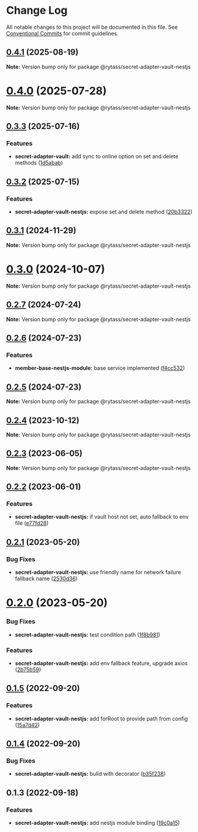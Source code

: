 # Change Log

All notable changes to this project will be documented in this file.
See [Conventional Commits](https://conventionalcommits.org) for commit guidelines.

## [0.4.1](https://github.com/Rytass/Utils/compare/@rytass/secret-adapter-vault-nestjs@0.4.0...@rytass/secret-adapter-vault-nestjs@0.4.1) (2025-08-19)

**Note:** Version bump only for package @rytass/secret-adapter-vault-nestjs

# [0.4.0](https://github.com/Rytass/Utils/compare/@rytass/secret-adapter-vault-nestjs@0.3.3...@rytass/secret-adapter-vault-nestjs@0.4.0) (2025-07-28)

**Note:** Version bump only for package @rytass/secret-adapter-vault-nestjs

## [0.3.3](https://github.com/Rytass/Utils/compare/@rytass/secret-adapter-vault-nestjs@0.3.2...@rytass/secret-adapter-vault-nestjs@0.3.3) (2025-07-16)

### Features

- **secret-adapter-vault:** add sync to online option on set and delete methods ([1d5abab](https://github.com/Rytass/Utils/commit/1d5abab41f2b9c2226912288081db6a14121bade))

## [0.3.2](https://github.com/Rytass/Utils/compare/@rytass/secret-adapter-vault-nestjs@0.3.1...@rytass/secret-adapter-vault-nestjs@0.3.2) (2025-07-15)

### Features

- **secret-adapter-vault-nestjs:** expose set and delete method ([20b3322](https://github.com/Rytass/Utils/commit/20b3322323fb0574c19b7cbb8d0b81d2ac6b5f88))

## [0.3.1](https://github.com/Rytass/Utils/compare/@rytass/secret-adapter-vault-nestjs@0.3.0...@rytass/secret-adapter-vault-nestjs@0.3.1) (2024-11-29)

**Note:** Version bump only for package @rytass/secret-adapter-vault-nestjs

# [0.3.0](https://github.com/Rytass/Utils/compare/@rytass/secret-adapter-vault-nestjs@0.2.7...@rytass/secret-adapter-vault-nestjs@0.3.0) (2024-10-07)

**Note:** Version bump only for package @rytass/secret-adapter-vault-nestjs

## [0.2.7](https://github.com/Rytass/Utils/compare/@rytass/secret-adapter-vault-nestjs@0.2.6...@rytass/secret-adapter-vault-nestjs@0.2.7) (2024-07-24)

**Note:** Version bump only for package @rytass/secret-adapter-vault-nestjs

## [0.2.6](https://github.com/Rytass/Utils/compare/@rytass/secret-adapter-vault-nestjs@0.2.5...@rytass/secret-adapter-vault-nestjs@0.2.6) (2024-07-23)

### Features

- **member-base-nestjs-module:** base service implemented ([f4cc532](https://github.com/Rytass/Utils/commit/f4cc532606134ea43fbd09a520fab87766b7c1c6))

## [0.2.5](https://github.com/Rytass/Utils/compare/@rytass/secret-adapter-vault-nestjs@0.2.4...@rytass/secret-adapter-vault-nestjs@0.2.5) (2024-07-23)

**Note:** Version bump only for package @rytass/secret-adapter-vault-nestjs

## [0.2.4](https://github.com/Rytass/Utils/compare/@rytass/secret-adapter-vault-nestjs@0.2.3...@rytass/secret-adapter-vault-nestjs@0.2.4) (2023-10-12)

**Note:** Version bump only for package @rytass/secret-adapter-vault-nestjs

## [0.2.3](https://github.com/Rytass/Utils/compare/@rytass/secret-adapter-vault-nestjs@0.2.2...@rytass/secret-adapter-vault-nestjs@0.2.3) (2023-06-05)

**Note:** Version bump only for package @rytass/secret-adapter-vault-nestjs

## [0.2.2](https://github.com/Rytass/Utils/compare/@rytass/secret-adapter-vault-nestjs@0.2.1...@rytass/secret-adapter-vault-nestjs@0.2.2) (2023-06-01)

### Features

- **secret-adapter-vault-nestjs:** if vault host not set, auto fallback to env file ([e77fd28](https://github.com/Rytass/Utils/commit/e77fd28177adc3b7bdec830b1c9db827b9a44e35))

## [0.2.1](https://github.com/Rytass/Utils/compare/@rytass/secret-adapter-vault-nestjs@0.2.0...@rytass/secret-adapter-vault-nestjs@0.2.1) (2023-05-20)

### Bug Fixes

- **secret-adapter-vault-nestjs:** use friendly name for network failure fallback name ([2530d36](https://github.com/Rytass/Utils/commit/2530d360516b8ecb2a233c4f62e50e977802469b))

# [0.2.0](https://github.com/Rytass/Utils/compare/@rytass/secret-adapter-vault-nestjs@0.1.5...@rytass/secret-adapter-vault-nestjs@0.2.0) (2023-05-20)

### Bug Fixes

- **secret-adapter-vault-nestjs:** test condition path ([1f8b981](https://github.com/Rytass/Utils/commit/1f8b981ad321a60052b12fdc6fd27ca629c5bc30))

### Features

- **secret-adapter-vault-nestjs:** add env fallback feature, upgrade axios ([2b75b59](https://github.com/Rytass/Utils/commit/2b75b59926ad024a8c549bfdecaf49835df5a6f5))

## [0.1.5](https://github.com/Rytass/Utils/compare/@rytass/secret-adapter-vault-nestjs@0.1.4...@rytass/secret-adapter-vault-nestjs@0.1.5) (2022-09-20)

### Features

- **secret-adapter-vault-nestjs:** add forRoot to provide path from config ([15a7d42](https://github.com/Rytass/Utils/commit/15a7d4208e7d807015a7380a90749c21cf88bf49))

## [0.1.4](https://github.com/Rytass/Utils/compare/@rytass/secret-adapter-vault-nestjs@0.1.3...@rytass/secret-adapter-vault-nestjs@0.1.4) (2022-09-20)

### Bug Fixes

- **secret-adapter-vault-nestjs:** bulid with decorator ([b35f238](https://github.com/Rytass/Utils/commit/b35f23866cd4fe5c28030c9842455e51fdabf1a6))

## 0.1.3 (2022-09-18)

### Features

- **secret-adapter-vault-nestjs:** add nestjs module binding ([19c0a15](https://github.com/Rytass/Utils/commit/19c0a15a52b8c8729a0d4e6525ec51526f802859))
